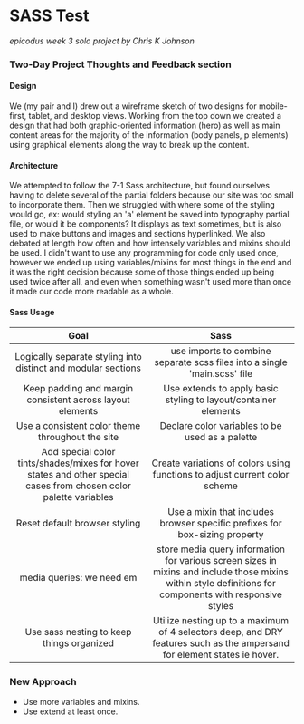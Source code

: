 # SASS Test
_epicodus week 3 solo project_
_by Chris K Johnson_

### Two-Day Project Thoughts and Feedback section
#### Design
We (my pair and I) drew out a wireframe sketch of two designs for mobile-first, tablet, and desktop views. Working from the top down we created a design that had both graphic-oriented information (hero) as well as main content areas for the majority of the information (body panels, p elements) using graphical elements along the way to break up the content.
#### Architecture
We attempted to follow the 7-1 Sass architecture, but found ourselves having to delete several of the partial folders because our site was too small to incorporate them. Then we struggled with where some of the styling would go, ex: would styling an 'a' element be saved into typography partial file, or would it be components? It displays as text sometimes, but is also used to make buttons and images and sections hyperlinked. We also debated at length how often and how intensely variables
and mixins should be used. I didn't want to use any programming for code only used once, however we ended up using variables/mixins for most things in the end and it was the right decision because some of those things ended up being used twice after all, and even when something wasn't used more than once it made our code more readable as a whole.
#### Sass Usage
| Goal | Sass |
|:------:|:-------:|
| Logically separate styling into distinct and modular sections | use imports to combine separate scss files into a single 'main.scss' file |
| Keep padding and margin consistent across layout elements | Use extends to apply basic styling to layout/container elements |
| Use a consistent color theme throughout the site | Declare color variables to be used as a palette |
| Add special color tints/shades/mixes for hover states and other special cases from chosen color palette variables | Create variations of colors using functions to adjust current color scheme |
| Reset default browser styling | Use a mixin that includes browser specific prefixes for box-sizing property |
| media queries: we need em | store media query information for various screen sizes in mixins and include those mixins within style definitions for components with responsive styles  |
| Use sass nesting to keep things organized | Utilize nesting up to a maximum of 4 selectors deep, and DRY features such as the ampersand for element states ie hover. |
### New Approach
* Use more variables and mixins.
* Use extend at least once.
